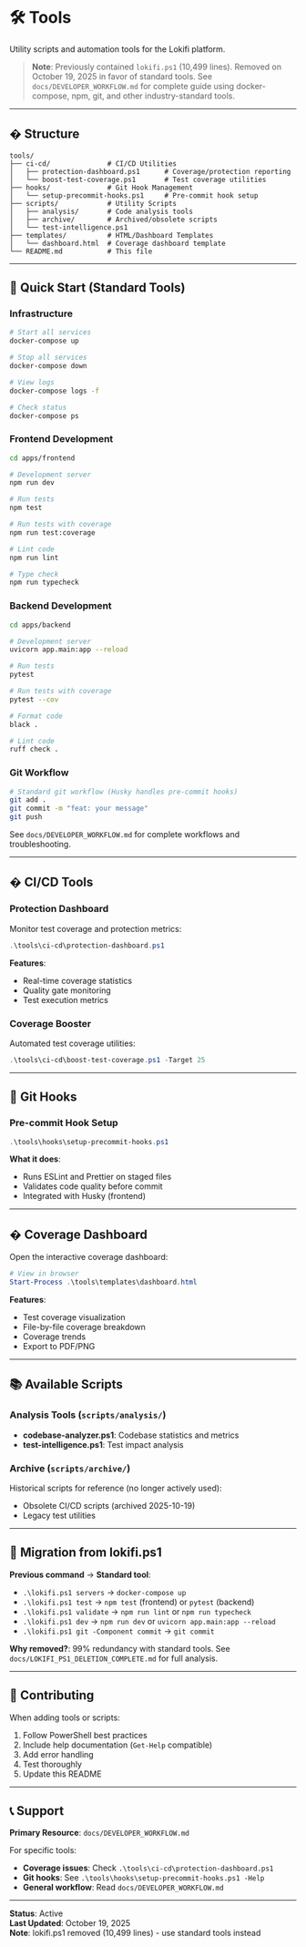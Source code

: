 # 🛠️ Tools

Utility scripts and automation tools for the Lokifi platform.

> **Note**: Previously contained `lokifi.ps1` (10,499 lines). Removed on October 19, 2025 in favor of standard tools. See `docs/DEVELOPER_WORKFLOW.md` for complete guide using docker-compose, npm, git, and other industry-standard tools.

---

## � Structure

```
tools/
├── ci-cd/              # CI/CD Utilities
│   ├── protection-dashboard.ps1      # Coverage/protection reporting
│   └── boost-test-coverage.ps1       # Test coverage utilities
├── hooks/              # Git Hook Management
│   └── setup-precommit-hooks.ps1     # Pre-commit hook setup
├── scripts/            # Utility Scripts
│   ├── analysis/       # Code analysis tools
│   ├── archive/        # Archived/obsolete scripts
│   └── test-intelligence.ps1
├── templates/          # HTML/Dashboard Templates
│   └── dashboard.html  # Coverage dashboard template
└── README.md           # This file
```

---

## 🚀 Quick Start (Standard Tools)

### Infrastructure
```bash
# Start all services
docker-compose up

# Stop all services
docker-compose down

# View logs
docker-compose logs -f

# Check status
docker-compose ps
```

### Frontend Development
```bash
cd apps/frontend

# Development server
npm run dev

# Run tests
npm test

# Run tests with coverage
npm run test:coverage

# Lint code
npm run lint

# Type check
npm run typecheck
```

### Backend Development
```bash
cd apps/backend

# Development server
uvicorn app.main:app --reload

# Run tests
pytest

# Run tests with coverage
pytest --cov

# Format code
black .

# Lint code
ruff check .
```

### Git Workflow
```bash
# Standard git workflow (Husky handles pre-commit hooks)
git add .
git commit -m "feat: your message"
git push
```

See `docs/DEVELOPER_WORKFLOW.md` for complete workflows and troubleshooting.

---

## �️ CI/CD Tools

### Protection Dashboard
Monitor test coverage and protection metrics:

```powershell
.\tools\ci-cd\protection-dashboard.ps1
```

**Features**:
- Real-time coverage statistics
- Quality gate monitoring
- Test execution metrics

### Coverage Booster
Automated test coverage utilities:

```powershell
.\tools\ci-cd\boost-test-coverage.ps1 -Target 25
```

---

## 🔧 Git Hooks

### Pre-commit Hook Setup
```powershell
.\tools\hooks\setup-precommit-hooks.ps1
```

**What it does**:
- Runs ESLint and Prettier on staged files
- Validates code quality before commit
- Integrated with Husky (frontend)


---

## � Coverage Dashboard

Open the interactive coverage dashboard:

```powershell
# View in browser
Start-Process .\tools\templates\dashboard.html
```

**Features**:
- Test coverage visualization
- File-by-file coverage breakdown
- Coverage trends
- Export to PDF/PNG

---

## 📚 Available Scripts

### Analysis Tools (`scripts/analysis/`)
- **codebase-analyzer.ps1**: Codebase statistics and metrics
- **test-intelligence.ps1**: Test impact analysis

### Archive (`scripts/archive/`)
Historical scripts for reference (no longer actively used):
- Obsolete CI/CD scripts (archived 2025-10-19)
- Legacy test utilities

---

## 🎯 Migration from lokifi.ps1

**Previous command** → **Standard tool**:
- `.\lokifi.ps1 servers` → `docker-compose up`
- `.\lokifi.ps1 test` → `npm test` (frontend) or `pytest` (backend)
- `.\lokifi.ps1 validate` → `npm run lint` or `npm run typecheck`
- `.\lokifi.ps1 dev` → `npm run dev` or `uvicorn app.main:app --reload`
- `.\lokifi.ps1 git -Component commit` → `git commit`

**Why removed?**: 99% redundancy with standard tools. See `docs/LOKIFI_PS1_DELETION_COMPLETE.md` for full analysis.

---

## 🤝 Contributing

When adding tools or scripts:
1. Follow PowerShell best practices
2. Include help documentation (`Get-Help` compatible)
3. Add error handling
4. Test thoroughly
5. Update this README

---

## 📞 Support

**Primary Resource**: `docs/DEVELOPER_WORKFLOW.md`

For specific tools:
- **Coverage issues**: Check `.\tools\ci-cd\protection-dashboard.ps1`
- **Git hooks**: See `.\tools\hooks\setup-precommit-hooks.ps1 -Help`
- **General workflow**: Read `docs/DEVELOPER_WORKFLOW.md`

---

**Status**: Active  
**Last Updated**: October 19, 2025  
**Note**: lokifi.ps1 removed (10,499 lines) - use standard tools instead
